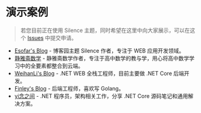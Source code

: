 # 演示案例

> 若您目前正在使用 Silence 主题，同时希望在这里中向大家展示，可以在这个 [Issues](https://github.com/esofar/cnblogs-theme-silence/issues/119) 中提交申请。

- [Esofar's Blog](https://www.cnblogs.com/esofar/) - 博客园主题 Silence 作者，专注于 WEB 应用开发领域。
- [静雅斋数学](https://www.cnblogs.com/wanghai0666/) - 静雅斋数学作者，专注于高中数学的教与学，用心将高中数学学习中的全要素都整合到云端。
- [WeihanLi's Blog](https://www.cnblogs.com/weihanli/) - .NET WEB 全栈工程师，目前主要做 .NET Core 后端开发。
- [Finley's Blog](https://www.cnblogs.com/Finley/) - 后端工程师，喜欢写 Golang。
- [yi念之间](https://www.cnblogs.com/wucy/) - .NET 程序员，架构相关工作，分享 .NET Core 源码笔记和通用解决方案。
